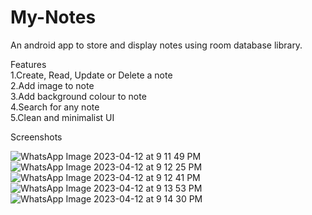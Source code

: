 # My-Notes
An android app to store and display notes using room database library.

Features<br/>
1.Create, Read, Update or Delete a note<br/>
2.Add image to note<br/>
3.Add background colour to note<br/>
4.Search for any note<br/>
5.Clean and minimalist UI<br/>

Screenshots

![WhatsApp Image 2023-04-12 at 9 11 49 PM](https://user-images.githubusercontent.com/96809211/231511848-ac52e1b4-06aa-4bc6-8eef-128d28cf0c3f.jpeg)
![WhatsApp Image 2023-04-12 at 9 12 25 PM](https://user-images.githubusercontent.com/96809211/231512246-4c4d7e56-e757-49f9-bccd-3cfb0d23762a.jpeg)
![WhatsApp Image 2023-04-12 at 9 12 41 PM](https://user-images.githubusercontent.com/96809211/231512326-e661d519-d57b-4850-8757-02cfc39998b9.jpeg)
![WhatsApp Image 2023-04-12 at 9 13 53 PM](https://user-images.githubusercontent.com/96809211/231512443-5099d40e-04a3-41df-aa81-6c1b03ba020d.jpeg)
![WhatsApp Image 2023-04-12 at 9 14 30 PM](https://user-images.githubusercontent.com/96809211/231512693-1881d5a0-b7bb-4f7e-b436-b7c55f24ccb4.jpeg)

